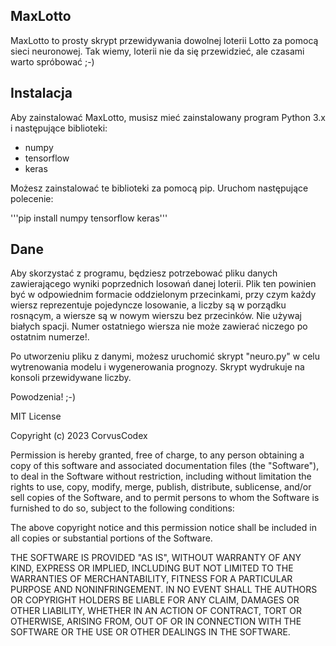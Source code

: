 

## MaxLotto

MaxLotto to prosty skrypt przewidywania dowolnej loterii Lotto za pomocą sieci neuronowej. Tak wiemy, loterii nie da się przewidzieć, ale czasami warto spróbować ;-) 

## Instalacja

Aby zainstalować MaxLotto, musisz mieć zainstalowany program Python 3.x i następujące biblioteki:
- numpy
- tensorflow
- keras

Możesz zainstalować te biblioteki za pomocą pip.
Uruchom następujące polecenie:

'''pip install numpy tensorflow keras'''

## Dane

Aby skorzystać z programu, będziesz potrzebować pliku danych zawierającego wyniki poprzednich losowań danej loterii. Plik ten powinien być w odpowiednim formacie oddzielonym przecinkami, przy czym każdy wiersz reprezentuje pojedyncze losowanie, a liczby są w porządku rosnącym, a wiersze są w nowym wierszu bez przecinków. Nie używaj białych spacji. Numer ostatniego wiersza nie może zawierać niczego po ostatnim numerze!.

Po utworzeniu pliku z danymi, możesz uruchomić skrypt "neuro.py" w celu wytrenowania modelu i wygenerowania prognozy. Skrypt wydrukuje na konsoli przewidywane liczby.

Powodzenia! ;-)


MIT License

Copyright (c) 2023 CorvusCodex

Permission is hereby granted, free of charge, to any person obtaining a copy
of this software and associated documentation files (the "Software"), to deal
in the Software without restriction, including without limitation the rights
to use, copy, modify, merge, publish, distribute, sublicense, and/or sell
copies of the Software, and to permit persons to whom the Software is
furnished to do so, subject to the following conditions:

The above copyright notice and this permission notice shall be included in all
copies or substantial portions of the Software.

THE SOFTWARE IS PROVIDED "AS IS", WITHOUT WARRANTY OF ANY KIND, EXPRESS OR
IMPLIED, INCLUDING BUT NOT LIMITED TO THE WARRANTIES OF MERCHANTABILITY,
FITNESS FOR A PARTICULAR PURPOSE AND NONINFRINGEMENT. IN NO EVENT SHALL THE
AUTHORS OR COPYRIGHT HOLDERS BE LIABLE FOR ANY CLAIM, DAMAGES OR OTHER
LIABILITY, WHETHER IN AN ACTION OF CONTRACT, TORT OR OTHERWISE, ARISING FROM,
OUT OF OR IN CONNECTION WITH THE SOFTWARE OR THE USE OR OTHER DEALINGS IN THE
SOFTWARE.